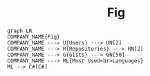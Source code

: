 <h1 align="center">Fig</h1>

```mermaid
graph LR
COMPANY_NAME{Fig}
COMPANY_NAME ---> U{Users} ---> UN[2]
COMPANY_NAME ---> R{Repositories} ---> RN[2]
COMPANY_NAME ---> G{Gists} ---> GN[50]
COMPANY_NAME ---> ML{Most Used<br>Languages}
ML --> C#[C#]
```
